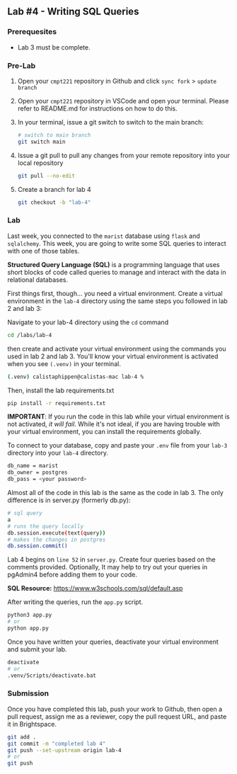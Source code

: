 ## Lab #4 - Writing SQL Queries
### Prerequesites
- Lab 3 must be complete.  

### Pre-Lab
1. Open your `cmpt221` repository in Github and click `sync fork` > `update branch`

2. Open your `cmpt221` repository in VSCode and open your terminal. Please refer to README.md for instructions on how to do this. 
3. In your terminal, issue a git switch to switch to the main branch:
    ```bash
    # switch to main branch
    git switch main
    ```
4. Issue a git pull to pull any changes from your remote repository into your local repository
    ```bash
    git pull --no-edit
    ```
5. Create a branch for lab 4
    ```bash
    git checkout -b "lab-4" 
    ```

### Lab 
Last week, you connected to the `marist` database using `flask` and `sqlalchemy`. This week, you are going to write some SQL queries to interact with one of those tables.

**Structured Query Language (SQL)** is a programming language that uses short blocks of code called queries to manage and interact with the data in relational databases.

First things first, though... you need a virtual environment. Create a virtual environment in the `lab-4` directory using the same steps you followed in lab 2 and lab 3:

Navigate to your lab-4 directory using the `cd` command
```bash
cd /labs/lab-4
```

then create and activate your virtual environment using the commands you used in lab 2 and lab 3. You'll know your virtual environment is activated when you see `(.venv)` in your terminal.
```bash
(.venv) calistaphippen@calistas-mac lab-4 %
```

Then, install the lab requirements.txt

```bash
pip install -r requirements.txt
```

**IMPORTANT**: If you run the code in this lab while your virtual environment is not activated, _it will fail_. While it's not ideal, if you are having trouble with your virtual environment, you can install the requirements globally.

To connect to your database, copy and paste your `.env` file from your `lab-3` directory into your `lab-4` directory.

```bash
db_name = marist
db_owner = postgres
db_pass = <your password>
```

Almost all of the code in this lab is the same as the code in lab 3. The only difference is in server.py (formerly db.py): 

```bash
# sql query
a
# runs the query locally
db.session.execute(text(query))
# makes the changes in postgres
db.session.commit()
```

Lab 4 begins on `line 52` in `server.py`. Create four queries based on the comments provided. Optionally, It may help to try out your queries in pgAdmin4 before adding them to your code.

**SQL Resource:** https://www.w3schools.com/sql/default.asp

After writing the queries, run the `app.py` script.

```bash
python3 app.py
# or
python app.py
```

Once you have written your queries, deactivate your virtual environment and submit your lab.
```bash
deactivate
# or
.venv/Scripts/deactivate.bat
```

### Submission
Once you have completed this lab, push your work to Github, then open a pull request, assign me as a reviewer, copy the pull request URL, and paste it in Brightspace.

```bash
git add .
git commit -m "completed lab 4"
git push --set-upstream origin lab-4
# or
git push
```
